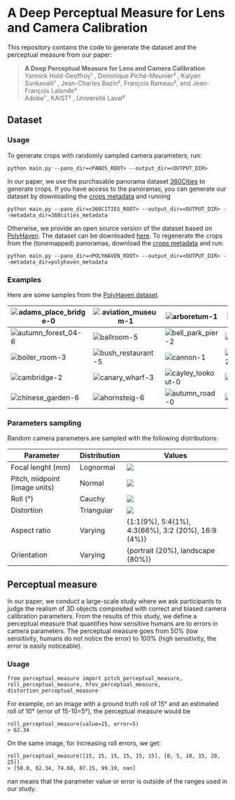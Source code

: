 # A Deep Perceptual Measure for Lens and Camera Calibration

This repository contains the code to generate the dataset and the perceptual measure from our paper:

> **A Deep Perceptual Measure for Lens and Camera Calibration**  
> Yannick Hold-Geoffroy¹ , Dominique Piché-Meunier³ , Kalyan Sunkavalli¹ , Jean-Charles Bazin², François Rameau², and Jean-François Lalonde³  
> Adobe¹ , KAIST² , Université Laval²

## Dataset
### Usage

To generate crops with randomly sampled camera parameters, run:

```
python main.py --pano_dir=<PANOS_ROOT> --output_dir=<OUTPUT_DIR>
```

In our paper, we use the purchasable panorama dataset [360Cities](https://www.360cities.net/) to generate crops. If you have access to the panoramas, you can generate our dataset by downloading the [crops metadata](https://drive.google.com/file/d/1Wy_3KdZuqzd6ZCARpZTa3k10BT7lSLOG/view?usp=sharing) and running

```
python main.py --pano_dir=<360CITIES_ROOT> --output_dir=<OUTPUT_DIR> --metadata_dir=360cities_metadata
```

Otherwise, we provide an open source version of the dataset based on [PolyHaven](https://polyhaven.com/hdris). The dataset can be downloaded [here](https://drive.google.com/file/d/1qR5kUBLlbjzREEHfSqTGzEOUO4z64rsP/view?usp=sharing). To regenerate the crops from the (tonemapped) panoramas, download the [crops metadata](https://drive.google.com/file/d/1v7johUDARrr4bAChHd-MuAavqKGpI9Vq/view?usp=sharing) and run:

```
python main.py --pano_dir=<POLYHAVEN_ROOT> --output_dir=<OUTPUT_DIR> --metadata_dir=polyhaven_metadata
```

### Examples

Here are some samples from the [PolyHaven dataset](https://drive.google.com/file/d/1qR5kUBLlbjzREEHfSqTGzEOUO4z64rsP/view?usp=sharing).

| ![adams_place_bridge-0](https://i.imgur.com/5gZnX6W.jpg) | ![aviation_museum-1](https://i.imgur.com/Gy74ILo.jpg) | ![arboretum-1](https://i.imgur.com/PJJ3s8k.jpg)      | ![aristea_wreck-0](https://i.imgur.com/d0cNr7t.jpg)     |
| -------------------------------------------------------- | ----------------------------------------------------- | ---------------------------------------------------- | ------------------------------------------------------- |
| ![autumn_forest_04-6](https://i.imgur.com/05vRj1A.jpg)   | ![ballroom-5](https://i.imgur.com/syIkSym.jpg)        | ![bell_park_pier-2](https://i.imgur.com/C5l4gvO.jpg) | ![blue_grotto-6](https://i.imgur.com/mQZeusv.jpg)       |
| ![boiler_room-3](https://i.imgur.com/e13V21f.jpg)        | ![bush_restaurant-5](https://i.imgur.com/WILYc1Q.jpg) | ![cannon-1](https://i.imgur.com/rBe3Mhi.jpg)         | ![carpentry_shop_02-0](https://i.imgur.com/K4PLmSz.jpg) |
| ![cambridge-2](https://i.imgur.com/CP58iQl.jpg)          | ![canary_wharf-3](https://i.imgur.com/dHXd2ru.jpg)    | ![cayley_lookout-0](https://i.imgur.com/zKsOplZ.jpg) | ![colosseum-2](https://i.imgur.com/3pkF2Og.jpg)         |
| ![chinese_garden-6](https://i.imgur.com/MAjTpL0.jpg)     | ![ahornsteig-6](https://i.imgur.com/Yn0RuMR.jpg)      | ![autumn_road-0](https://i.imgur.com/rmbU5mf.jpg)    | ![country_club-2](https://i.imgur.com/7NmoiZi.jpg)      |

### Parameters sampling

Random camera parameters are sampled with the following distributions:

| Parameter                     | Distribution | Values                                                       |
| ----------------------------- | ------------ | ------------------------------------------------------------ |
| Focal lenght (mm)             | Lognormal    | <img src="https://render.githubusercontent.com/render/math?math=\mu=14, \sigma=16">|
| Pitch, midpoint (image units) | Normal       | <img src="https://render.githubusercontent.com/render/math?math=\mu=0.523, \sigma=0.3">|
| Roll (°)                      | Cauchy       | <img src="https://render.githubusercontent.com/render/math?math=x_0=0, \gamma\in \{0.001, 0.1\}">|
| Distortion                    | Triangular   | <img src="https://render.githubusercontent.com/render/math?math=c \in \{0.3, 1\}">
| Aspect ratio                  | Varying      | {1:1(9\%), 5:4(1\%), 4:3(66\%), 3:2 (20\%), 16:9 (4\%)}
| Orientation                   | Varying      | {portrait (20%), landscape (80%)}

## Perceptual measure
In our paper, we conduct a large-scale study where we ask participants to judge the realism of 3D objects composited with correct and biased camera calibration parameters. From the results of this study, we define a perceptual measure that quantifies how sensitive humans are to errors in camera parameters. The perceptual measure goes from 50% (low sensitivity, humans do not notice the error) to 100% (high sensitivity, the error is easily noticeable).

### Usage
```
from perceptual_measure import pitch_perceptual_measure, roll_perceptual_measure, hfov_perceptual_measure, distortion_perceptual_measure
```

For example, on an image with a ground truth roll of 15° and an estimated roll of 10° (error of 15-10=5°), the perceptual measure would be

```
roll_perceptual_measure(value=15, error=5)
> 62.34
```

On the same image, for increasing roll errors, we get:

```
roll_perceptual_measure([15, 15, 15, 15, 15, 15], [0, 5, 10, 15, 20, 25])
> [50.0, 62.34, 74.68, 87.15, 99.19, nan]
```

nan means that the parameter value or error is outside of the ranges used in our study.
